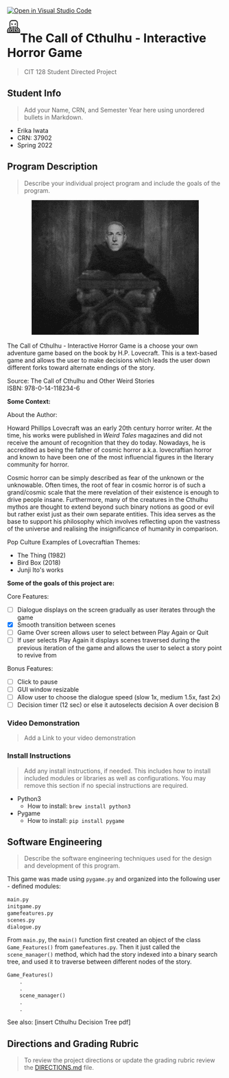 [![Open in Visual Studio Code](https://classroom.github.com/assets/open-in-vscode-f059dc9a6f8d3a56e377f745f24479a46679e63a5d9fe6f495e02850cd0d8118.svg)](https://classroom.github.com/online_ide?assignment_repo_id=6908356&assignment_repo_type=AssignmentRepo)

<p>
    <img
        src = 'assets/icon.png'
        width = '30'
        style = 'float:left;'
    >
</p>

# The Call of Cthulhu - Interactive Horror Game


>CIT 128 Student Directed Project


## Student Info

>Add your Name, CRN, and Semester Year here using unordered bullets in Markdown.

* Erika Iwata
* CRN: 37902
* Spring 2022


## Program Description

>Describe your individual project program and include the goals of the program.

<p
    align = "center"
>
<img
    src = "assets/giphy.gif"
    alt = "Cthulhu Book"
    style = "display: inline-block; max-width: 100 px"
>
</p>

The Call of Cthulhu - Interactive Horror Game is a choose your own adventure game based on the book by H.P. Lovecraft. This is a text-based game and allows the user to make decisions which leads the user down different forks toward alternate endings of the story.

Source: The Call of Cthulhu and Other Weird Stories
<br> ISBN: 978-0-14-118234-6


__Some Context:__

About the Author:

Howard Phillips Lovecraft was an early 20th century horror writer. At the time, his works were published in _Weird Tales_ magazines and did not receive the amount of recognition that they do today. Nowadays, he is accredited as being the father of cosmic horror a.k.a. lovecraftian horror and known to have been one of the most influencial figures in the literary community for horror.

Cosmic horror can be simply described as fear of the unknown or the unknowable.  Often times, the root of fear in cosmic horror is of such a grand/cosmic scale that the mere revelation of their existence is enough to drive people insane. Furthermore, many of the creatures in the Cthulhu mythos are thought to extend beyond such binary notions as good or evil but rather exist just as their own separate entities. This idea serves as the base to support his philosophy which involves reflecting upon the vastness of the universe and realising the insignificance of humanity in comparison.

Pop Culture Examples of Lovecraftian Themes:
 * The Thing (1982)
 * Bird Box (2018)
 * Junji Ito's works


__Some of the goals of this project are:__

Core Features:
- [ ] Dialogue displays on the screen gradually as user iterates through the game
- [X] Smooth transition between scenes
- [ ] Game Over screen allows user to select between Play Again or Quit
- [ ] If user selects Play Again it displays scenes traversed during the previous iteration of the game and allows the user to select a story point to revive from

Bonus Features:
- [ ] Click to pause
- [ ] GUI window resizable
- [ ] Allow user to choose the dialogue speed (slow 1x, medium 1.5x, fast 2x)
- [ ] Decision timer (12 sec) or else it autoselects decision A over decision B

### Video Demonstration

>Add a Link to your video demonstration

### Install Instructions

>Add any install instructions, if needed. This includes how to install included modules or libraries as well as configurations. You may remove this section if no special instructions are required.

- Python3
    - How to install: `brew install python3`
- Pygame
    - How to install: `pip install pygame`

## Software Engineering

>Describe the software engineering techniques used for the design and development of this program.

This game was made using `pygame.py` and organized into the following user - defined modules:
```
main.py
initgame.py
gamefeatures.py
scenes.py
dialogue.py
```
From `main.py`, the `main()` function first created an object of the class `Game_Features()` from `gamefeatures.py`. Then it just called the `scene_manager()` method, which had the story indexed into a binary search tree, and used it to traverse between different nodes of the story.
```
Game_Features()
    .
    .
    scene_manager()
    .
    .
```
See also: [insert Cthulhu Decision Tree pdf]

## Directions and Grading Rubric

>To review the project directions or update the grading rubric review the [DIRECTIONS.md](DIRECTIONS.md) file.
